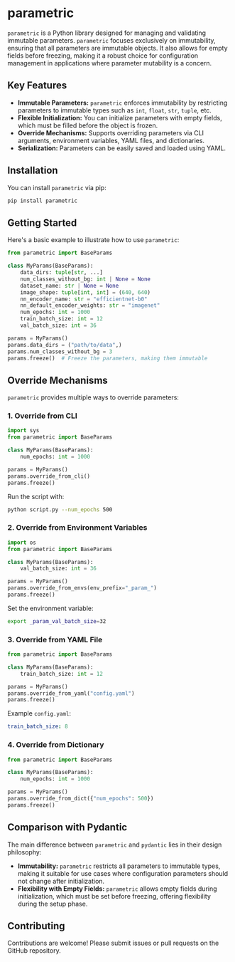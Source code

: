 # parametric

`parametric` is a Python library designed for managing and validating immutable parameters. `parametric` focuses exclusively on immutability, ensuring that all parameters are immutable objects. It also allows for empty fields before freezing, making it a robust choice for configuration management in applications where parameter mutability is a concern.

## Key Features

- **Immutable Parameters:** `parametric` enforces immutability by restricting parameters to immutable types such as `int`, `float`, `str`, `tuple`, etc.
- **Flexible Initialization:** You can initialize parameters with empty fields, which must be filled before the object is frozen.
- **Override Mechanisms:** Supports overriding parameters via CLI arguments, environment variables, YAML files, and dictionaries.
- **Serialization:** Parameters can be easily saved and loaded using YAML.

## Installation

You can install `parametric` via pip:

```bash
pip install parametric
```

## Getting Started

Here's a basic example to illustrate how to use `parametric`:

```python
from parametric import BaseParams

class MyParams(BaseParams):
    data_dirs: tuple[str, ...]
    num_classes_without_bg: int | None = None
    dataset_name: str | None = None
    image_shape: tuple[int, int] = (640, 640)
    nn_encoder_name: str = "efficientnet-b0"
    nn_default_encoder_weights: str = "imagenet"
    num_epochs: int = 1000
    train_batch_size: int = 12
    val_batch_size: int = 36

params = MyParams()
params.data_dirs = ("path/to/data",)
params.num_classes_without_bg = 3
params.freeze()  # Freeze the parameters, making them immutable
```

## Override Mechanisms

`parametric` provides multiple ways to override parameters:

### 1. Override from CLI

```python
import sys
from parametric import BaseParams

class MyParams(BaseParams):
    num_epochs: int = 1000

params = MyParams()
params.override_from_cli()
params.freeze()
```

Run the script with:

```bash
python script.py --num_epochs 500
```

### 2. Override from Environment Variables

```python
import os
from parametric import BaseParams

class MyParams(BaseParams):
    val_batch_size: int = 36

params = MyParams()
params.override_from_envs(env_prefix="_param_")
params.freeze()
```

Set the environment variable:

```bash
export _param_val_batch_size=32
```

### 3. Override from YAML File

```python
from parametric import BaseParams

class MyParams(BaseParams):
    train_batch_size: int = 12

params = MyParams()
params.override_from_yaml("config.yaml")
params.freeze()
```

Example `config.yaml`:

```yaml
train_batch_size: 8
```

### 4. Override from Dictionary

```python
from parametric import BaseParams

class MyParams(BaseParams):
    num_epochs: int = 1000

params = MyParams()
params.override_from_dict({"num_epochs": 500})
params.freeze()
```

## Comparison with Pydantic

The main difference between `parametric` and `pydantic` lies in their design philosophy:

- **Immutability:** `parametric` restricts all parameters to immutable types, making it suitable for use cases where configuration parameters should not change after initialization.
- **Flexibility with Empty Fields:** `parametric` allows empty fields during initialization, which must be set before freezing, offering flexibility during the setup phase.

## Contributing

Contributions are welcome! Please submit issues or pull requests on the GitHub repository.
